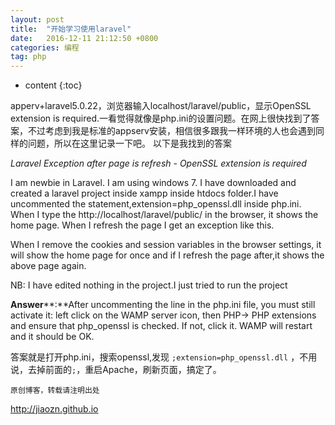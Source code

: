```yaml
---
layout: post
title:  "开始学习使用laravel"
date:   2016-12-11 21:12:50 +0800 
categories: 编程
tag: php
---
```


* content
{:toc}







apperv+laravel5.0.22，浏览器输入localhost/laravel/public，显示OpenSSL extension is required.一看觉得就像是php.ini的设置问题。在网上很快找到了答案，不过考虑到我是标准的appserv安装，相信很多跟我一样环境的人也会遇到同样的问题，所以在这里记录一下吧。
以下是我找到的答案

*Laravel Exception after page is refresh - OpenSSL extension is required*


>
I am newbie in Laravel. I am using windows 7. I have downloaded and created a laravel project inside xampp inside htdocs folder.I have uncommented the statement,extension=php_openssl.dll inside php.ini. When I type the http://localhost/laravel/public/ in the browser, it shows the home page. When I refresh the page I get an exception like this.
>
When I remove the cookies and session variables in the browser settings, it will show the home page for once and if I refresh the page after,it shows the above page again.

>
NB: I have edited nothing in the project.I just tried to run the project


**Answer****:**After uncommenting the line in the php.ini file, you must still activate it: left click on the WAMP server icon, then PHP-> PHP extensions and ensure that php_openssl is checked. If not, click it. WAMP will restart and it should be OK.


答案就是打开php.ini，搜索openssl,发现  `;extension=php_openssl.dll`  ，不用说，去掉前面的`;`，重启Apache，刷新页面，搞定了。




`原创博客，转载请注明出处`

http://jiaozn.github.io